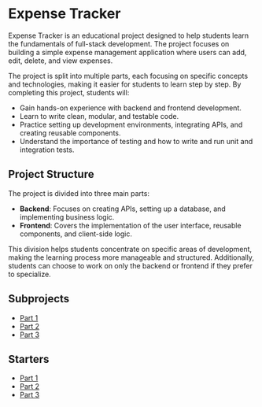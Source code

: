 # Expense Tracker

Expense Tracker is an educational project designed to help students learn the fundamentals of full-stack development. The project focuses on building a simple expense management application where users can add, edit, delete, and view expenses.

The project is split into multiple parts, each focusing on specific concepts and technologies, making it easier for students to learn step by step. By completing this project, students will:
- Gain hands-on experience with backend and frontend development.
- Learn to write clean, modular, and testable code.
- Practice setting up development environments, integrating APIs, and creating reusable components.
- Understand the importance of testing and how to write and run unit and integration tests.

## Project Structure
The project is divided into three main parts:
- **Backend**: Focuses on creating APIs, setting up a database, and implementing business logic.
- **Frontend**: Covers the implementation of the user interface, reusable components, and client-side logic.

This division helps students concentrate on specific areas of development, making the learning process more manageable and structured. Additionally, students can choose to work on only the backend or frontend if they prefer to specialize.

## Subprojects
- [Part 1](./part-1/README.md)
- [Part 2](./part-2/README.md)
- [Part 3](./part-3/README.md)

## Starters
- [Part 1](https://github.com/petproject-dev/expense-tracker-part-1)
- [Part 2](https://github.com/petproject-dev/expense-tracker-part-2)
- [Part 3](https://github.com/petproject-dev/expense-tracker-part-3)
